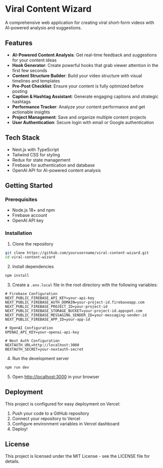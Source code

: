 # Viral Content Wizard

A comprehensive web application for creating viral short-form videos with AI-powered analysis and suggestions.

## Features

- **AI-Powered Content Analysis**: Get real-time feedback and suggestions for your content ideas
- **Hook Generator**: Create powerful hooks that grab viewer attention in the first few seconds
- **Content Structure Builder**: Build your video structure with visual timelines and templates
- **Pre-Post Checklist**: Ensure your content is fully optimized before posting
- **Caption & Hashtag Assistant**: Generate engaging captions and strategic hashtags
- **Performance Tracker**: Analyze your content performance and get actionable insights
- **Project Management**: Save and organize multiple content projects
- **User Authentication**: Secure login with email or Google authentication

## Tech Stack

- Next.js with TypeScript
- Tailwind CSS for styling
- Redux for state management
- Firebase for authentication and database
- OpenAI API for AI-powered content analysis

## Getting Started

### Prerequisites

- Node.js 18+ and npm
- Firebase account
- OpenAI API key

### Installation

1. Clone the repository
```bash
git clone https://github.com/yourusername/viral-content-wizard.git
cd viral-content-wizard
```

2. Install dependencies
```bash
npm install
```

3. Create a `.env.local` file in the root directory with the following variables:
```
# Firebase Configuration
NEXT_PUBLIC_FIREBASE_API_KEY=your-api-key
NEXT_PUBLIC_FIREBASE_AUTH_DOMAIN=your-project-id.firebaseapp.com
NEXT_PUBLIC_FIREBASE_PROJECT_ID=your-project-id
NEXT_PUBLIC_FIREBASE_STORAGE_BUCKET=your-project-id.appspot.com
NEXT_PUBLIC_FIREBASE_MESSAGING_SENDER_ID=your-messaging-sender-id
NEXT_PUBLIC_FIREBASE_APP_ID=your-app-id

# OpenAI Configuration
OPENAI_API_KEY=your-openai-api-key

# Next Auth Configuration
NEXTAUTH_URL=http://localhost:3000
NEXTAUTH_SECRET=your-nextauth-secret
```

4. Run the development server
```bash
npm run dev
```

5. Open [http://localhost:3000](http://localhost:3000) in your browser

## Deployment

This project is configured for easy deployment on Vercel:

1. Push your code to a GitHub repository
2. Connect your repository to Vercel
3. Configure environment variables in Vercel dashboard
4. Deploy!

## License

This project is licensed under the MIT License - see the LICENSE file for details.
